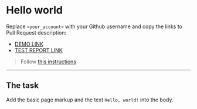 # Hello world
Replace `<your_account>` with your Github username and copy the links to Pull Request description:
- [DEMO LINK](https://dmitry-ktlv.github.io/layout_hello-world/)
- [TEST REPORT LINK](https://dmitry-ktlv.github.io/layout_hello-world/report/html_report/)

> Follow [this instructions](https://mate-academy.github.io/layout_task-guideline/#how-to-solve-the-layout-tasks-on-github)
___

## The task 
Add the basic page markup and the text `Hello, world!` into the body.
